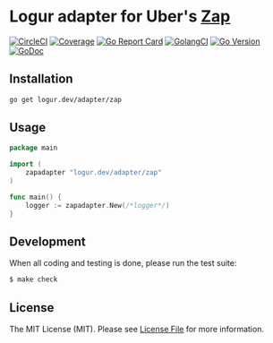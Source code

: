 # Logur adapter for Uber's [Zap](https://github.com/uber-go/zap)

[![CircleCI](https://circleci.com/gh/logur/adapter-zap.svg?style=svg)](https://circleci.com/gh/logur/adapter-zap)
[![Coverage](https://gocover.io/_badge/logur.dev/adapter/zap)](https://gocover.io/logur.dev/adapter/zap)
[![Go Report Card](https://goreportcard.com/badge/logur.dev/adapter/zap?style=flat-square)](https://goreportcard.com/report/logur.dev/adapter/zap)
[![GolangCI](https://golangci.com/badges/github.com/logur/adapter-zap.svg)](https://golangci.com/r/github.com/logur/adapter-zap)
[![Go Version](https://img.shields.io/badge/go%20version-%3E=1.11-61CFDD.svg?style=flat-square)](https://github.com/logur/adapter-zap)
[![GoDoc](http://img.shields.io/badge/godoc-reference-5272B4.svg?style=flat-square)](https://godoc.org/logur.dev/adapter/zap)


## Installation

```bash
go get logur.dev/adapter/zap
```


## Usage

```go
package main

import (
	zapadapter "logur.dev/adapter/zap"
)

func main() {
	logger := zapadapter.New(/*logger*/)
}
```


## Development

When all coding and testing is done, please run the test suite:

``` bash
$ make check
```


## License

The MIT License (MIT). Please see [License File](LICENSE) for more information.
